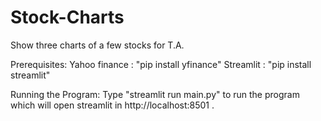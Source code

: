 # Stock-Charts
Show three charts of a few stocks for T.A.

Prerequisites:
  Yahoo finance : "pip install yfinance"
  Streamlit : "pip install streamlit"
 
Running the Program:
 Type "streamlit run main.py" to run the program which will open streamlit in http://localhost:8501 .
